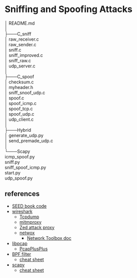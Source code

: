 # Sniffing and Spoofing Attacks

│   README.md                
│                            
├───C_sniff                  
│       raw_receiver.c       
│       raw_sender.c         
│       sniff.c              
│       sniff_improved.c     
│       sniff_raw.c          
│       udp_server.c         
│                            
├───C_spoof                  
│       checksum.c           
│       myheader.h           
│       sniff_snoof_udp.c    
│       spoof.c              
│       spoof_icmp.c         
│       spoof_tcp.c          
│       spoof_udp.c          
│       udp_client.c         
│                            
├───Hybrid                   
│       generate_udp.py      
│       send_premade_udp.c   
│                            
└───Scapy                    
        icmp_spoof.py        
        sniff.py             
        sniff_spoof_icmp.py  
        start.py             
        udp_spoof.py         

## references
* [SEED book code](https://github.com/kevin-w-du/BookCode)   
* [wireshark](https://www.wireshark.org/)   
  * [Tcpdump](https://www.tcpdump.org/)  
  * [mitmproxy](https://mitmproxy.org/)
  * [Zed attack proxy](https://www.zaproxy.org/)
  * [netwox](http://ntwox.sourceforge.net/)
    * [Network Toolbox doc](https://web.ecs.syr.edu/~wedu/SCIENS/seed/Labs/Lab_Setup/netw522/netwox-doc_html/)
* [libpcap](https://libpcap.readthedocs.io)
  * [PcapPlusPlus](https://pcapplusplus.github.io/api-docs/)
* [BPF filter](https://www.kernel.org/doc/html/latest/networking/filter.html)
  * [cheat sheet](./Refs/gu-bpf-reference-guide-gigamon-insight.pdf)
* [scapy](https://scapy.net/)
  * [cheat sheet](./Refs/ScapyCheatSheet_v0.2.pdf)
